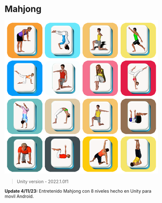 # Mahjong

![](https://github.com/camilo1962/Mahjongx3/blob/main/Assets/Sprites/gim%201.png)


> Unity version - 2022.1.0f1

**Update 4/11/23:** Entretenido Mahjong con 8 niveles hecho en Unity para movil Android.
